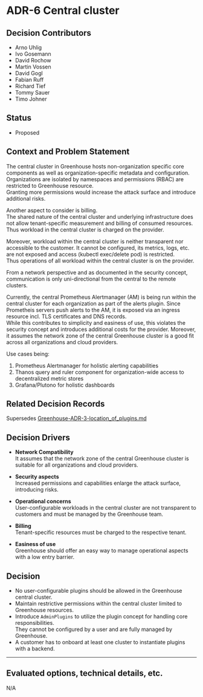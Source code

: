 # ADR-6 Central cluster 

## Decision Contributors

- Arno Uhlig
- Ivo Gosemann
- David Rochow
- Martin Vossen
- David Gogl
- Fabian Ruff
- Richard Tief
- Tommy Sauer
- Timo Johner

## Status

- Proposed

## Context and Problem Statement

The central cluster in Greenhouse hosts non-organization specific core components as well as organization-specific metadata and configuration.
Organizations are isolated by namespaces and permissions (RBAC) are restricted to Greenhouse resource.  
Granting more permissions would increase the attack surface and introduce additional risks.

Another aspect to consider is billing.  
The shared nature of the central cluster and underlying infrastructure does not allow tenant-specific measurement and billing of consumed resources.  
Thus workload in the central cluster is charged on the provider.

Moreover, workload within the central cluster is neither transparent nor accessible to the customer. 
It cannot be configured, its metrics, logs, etc. are not exposed and access (kubectl exec/delete pod) is restricted.  
Thus operations of all workload within the central cluster is on the provider. 

From a network perspective and as documented in the security concept, communication is only uni-directional from the central to the remote clusters.  

Currently, the central Prometheus Alertmanager (AM) is being run within the central cluster for each organization as part of the alerts plugin.
Since Prometheis servers push alerts to the AM, it is exposed via an ingress resource incl. TLS certificates and DNS records.  
While this contributes to simplicity and easiness of use, this violates the security concept and introduces additional costs for the provider. 
Moreover, it assumes the network zone of the central Greenhouse cluster is a good fit across all organizations and cloud providers.  

Use cases being:
1) Prometheus Alertmanager for holistic alerting capabilities
2) Thanos query and ruler component for organization-wide access to decentralized metric stores   
3) Grafana/Plutono for holistic dashboards

## Related Decision Records

Supersedes [Greenhouse-ADR-3-location_of_plugins.md](Greenhouse-ADR-3-location_of_plugins.md)

## Decision Drivers

* **Network Compatibility**  
  It assumes that the network zone of the central Greenhouse cluster is suitable for all organizations and cloud providers.

* **Security aspects**  
  Increased permissions and capabilities enlarge the attack surface, introducing risks.

* **Operational concerns**  
  User-configurable workloads in the central cluster are not transparent to customers and must be managed by the Greenhouse team.

* **Billing**  
  Tenant-specific resources must be charged to the respective tenant.

* **Easiness of use**  
  Greenhouse should offer an easy way to manage operational aspects with a low entry barrier.

## Decision

* No user-configurable plugins should be allowed in the Greenhouse central cluster.
* Maintain restrictive permissions within the central cluster limited to Greenhouse resources.
* Introduce `AdminPlugins` to utilize the plugin concept for handling core responsibilities.   
  They cannot be configured by a user and are fully managed by Greenhouse.
* A customer has to onboard at least one cluster to instantiate plugins with a backend.  

---

## Evaluated options, technical details, etc.

N/A

